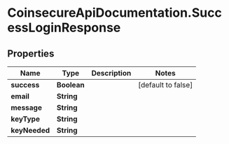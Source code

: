 # CoinsecureApiDocumentation.SuccessLoginResponse

## Properties
Name | Type | Description | Notes
------------ | ------------- | ------------- | -------------
**success** | **Boolean** |  | [default to false]
**email** | **String** |  | 
**message** | **String** |  | 
**keyType** | **String** |  | 
**keyNeeded** | **String** |  | 


